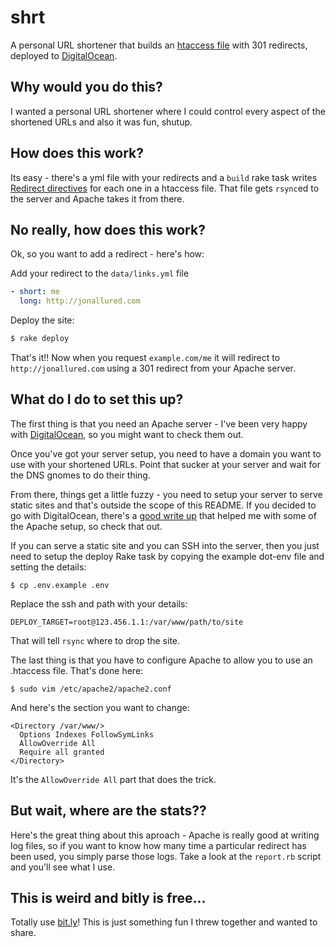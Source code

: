 # shrt

A personal URL shortener that builds an [htaccess file][h] with 301 redirects,
deployed to [DigitalOcean][d].

## Why would you do this?

I wanted a personal URL shortener where I could control every aspect of the
shortened URLs and also it was fun, shutup.

## How does this work?

Its easy - there's a yml file with your redirects and a `build` rake task writes
[Redirect directives][r] for each one in a htaccess file. That file gets
`rsync`ed to the server and Apache takes it from there.

## No really, how does this work?

Ok, so you want to add a redirect - here's how:

Add your redirect to the `data/links.yml` file

```yaml
- short: me
  long: http://jonallured.com
```

Deploy the site:

```sh
$ rake deploy
```

That's it!! Now when you request `example.com/me` it will redirect to
`http://jonallured.com` using a 301 redirect from your Apache server.

## What do I do to set this up?

The first thing is that you need an Apache server - I've been very happy with
[DigitalOcean][d], so you might want to check them out.

Once you've got your server setup, you need to have a domain you want to use
with your shortened URLs. Point that sucker at your server and wait for the DNS
gnomes to do their thing.

From there, things get a little fuzzy - you need to setup your server to serve
static sites and that's outside the scope of this README. If you decided to go
with DigitalOcean, there's a [good write up][w] that helped me with some of the
Apache setup, so check that out.

If you can serve a static site and you can SSH into the server, then you just
need to setup the deploy Rake task by copying the example dot-env file and
setting the details:

```
$ cp .env.example .env
```

Replace the ssh and path with your details:

```
DEPLOY_TARGET=root@123.456.1.1:/var/www/path/to/site
```

That will tell `rsync` where to drop the site.

The last thing is that you have to configure Apache to allow you to use an
.htaccess file. That's done here:

```
$ sudo vim /etc/apache2/apache2.conf
```

And here's the section you want to change:

```
<Directory /var/www/>
  Options Indexes FollowSymLinks
  AllowOverride All
  Require all granted
</Directory>
```

It's the `AllowOverride All` part that does the trick.

## But wait, where are the stats??

Here's the great thing about this aproach - Apache is really good at writing log
files, so if you want to know how many time a particular redirect has been used,
you simply parse those logs. Take a look at the `report.rb` script and you'll
see what I use.

## This is weird and bitly is free...

Totally use [bit.ly][b]! This is just something fun I threw together and wanted to
share.

[b]: https://bitly.com/
[d]: https://www.digitalocean.com/
[h]: http://en.wikipedia.org/wiki/Htaccess
[r]: http://css-tricks.com/snippets/htaccess/301-redirects/
[w]: https://www.digitalocean.com/community/articles/how-to-set-up-apache-virtual-hosts-on-ubuntu-12-04-lts
